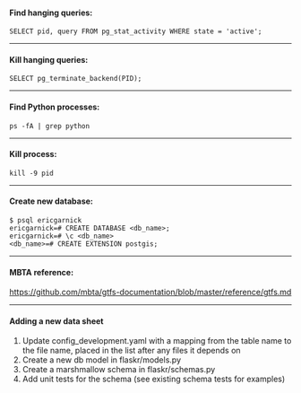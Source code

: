 #### Find hanging queries:

`SELECT pid, query FROM pg_stat_activity WHERE state = 'active';`

---

#### Kill hanging queries:

`SELECT pg_terminate_backend(PID);`

---

#### Find Python processes:

`ps -fA | grep python`

---

#### Kill process:

`kill -9 pid`

---

#### Create new database:

```
$ psql ericgarnick
ericgarnick=# CREATE DATABASE <db_name>;
ericgarnick=# \c <db_name>
<db_name>=# CREATE EXTENSION postgis;
```

---

#### MBTA reference: 

https://github.com/mbta/gtfs-documentation/blob/master/reference/gtfs.md

---

#### Adding a new data sheet

1. Update config_development.yaml with a mapping from the table name to the file name, placed in the list after any files it depends on
2. Create a new db model in flaskr/models.py
3. Create a marshmallow schema in flaskr/schemas.py
4. Add unit tests for the schema (see existing schema tests for examples)
